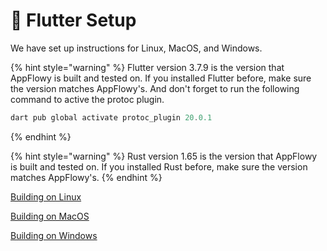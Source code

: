 # 🌳 Flutter Setup

We have set up instructions for Linux, MacOS, and Windows.





{% hint style="warning" %}
Flutter version 3.7.9 is the version that AppFlowy is built and tested on. If you installed Flutter before, make sure the version matches AppFlowy's.
And don't forget to run the following command to active the protoc plugin.
```dart
dart pub global activate protoc_plugin 20.0.1
```
{% endhint %}

{% hint style="warning" %}
Rust version 1.65 is the version that AppFlowy is built and tested on. If you installed Rust before, make sure the version matches AppFlowy's.
{% endhint %}

[Building on Linux](building-on-linux.md)

[Building on MacOS](building-on-macos.md)

[Building on Windows](building-on-windows.md)

